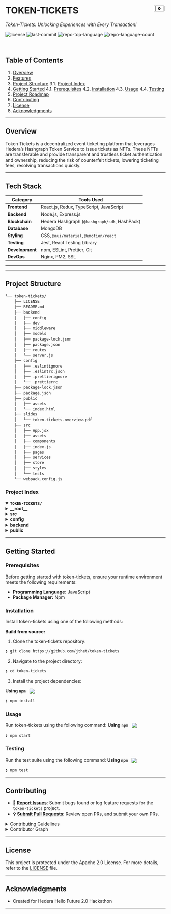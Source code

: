 <div align="left" style="position: relative;">
<img src="https://github.com/jthet/token-tickets/blob/main/public/assets/tokenTicketsLogo-inverted.png?raw=true" align="right" width="8%" style="margin: 20px 20ox 20px 20px;">
<h1>TOKEN-TICKETS</h1>
<p align="left">
	<em>Token-Tickets: Unlocking Experiences with Every Transaction!</em>
</p>
<p align="left">
	<img src="https://img.shields.io/github/license/jthet/token-tickets?style=default&logo=opensourceinitiative&logoColor=white&color=0080ff" alt="license">
	<img src="https://img.shields.io/github/last-commit/jthet/token-tickets?style=default&logo=git&logoColor=white&color=0080ff" alt="last-commit">
	<img src="https://img.shields.io/github/languages/top/jthet/token-tickets?style=default&color=0080ff" alt="repo-top-language">
	<img src="https://img.shields.io/github/languages/count/jthet/token-tickets?style=default&color=0080ff" alt="repo-language-count">
</p>
<p align="left"><!-- default option, no dependency badges. -->
</p>
<p align="left">
	<!-- default option, no dependency badges. -->
</p>
</div>
<br clear="right">

##  Table of Contents

1. [ Overview](#-overview)
2. [ Features](#-features)
3. [ Project Structure](#-project-structure)
  3.1. [ Project Index](#-project-index)
4. [ Getting Started](#-getting-started)
  4.1. [ Prerequisites](#-prerequisites)
  4.2. [ Installation](#-installation)
  4.3. [ Usage](#-usage)
  4.4. [ Testing](#-testing)
5. [ Project Roadmap](#-project-roadmap)
6. [ Contributing](#-contributing)
7. [ License](#-license)
8. [ Acknowledgments](#-acknowledgments)

---

##  Overview

Token Tickets is a decentralized event ticketing platform that leverages Hedera’s Hashgraph Token Service to issue tickets as NFTs. These NFTs are transferable and provide transparent and trustless ticket authentication and ownership, reducing the risk of counterfeit tickets, lowering ticketing fees, resolving transactions quickly.


---

## Tech Stack

| Category          | Tools Used                                   |
|-------------------|----------------------------------------------|
| **Frontend**      | React.js, Redux, TypeScript, JavaScript     |
| **Backend**       | Node.js, Express.js                         |
| **Blockchain**    | Hedera Hashgraph (`@hashgraph/sdk`, HashPack) |
| **Database**      | MongoDB                                     |
| **Styling**       | CSS, `@mui/material`, `@emotion/react`      |
| **Testing**       | Jest, React Testing Library                 |
| **Development**   | npm, ESLint, Prettier, Git                  |
| **DevOps**        | Nginx, PM2, SSL                             |

---


---

##  Project Structure

```sh
└── token-tickets/
    ├── LICENSE
    ├── README.md
    ├── backend
    │   ├── config
    │   ├── dev
    │   ├── middleware
    │   ├── models
    │   ├── package-lock.json
    │   ├── package.json
    │   ├── routes
    │   └── server.js
    ├── config
    │   ├── .eslintignore
    │   ├── .eslintrc.json
    │   ├── .prettierignore
    │   └── .prettierrc
    ├── package-lock.json
    ├── package.json
    ├── public
    │   ├── assets
    │   └── index.html
    ├── slides
    │   └── token-tickets-overview.pdf
    ├── src
    │   ├── App.jsx
    │   ├── assets
    │   ├── components
    │   ├── index.js
    │   ├── pages
    │   ├── services
    │   ├── store
    │   ├── styles
    │   └── tests
    └── webpack.config.js
```


###  Project Index
<details open>
	<summary><b><code>TOKEN-TICKETS/</code></b></summary>
	<details> <!-- __root__ Submodule -->
		<summary><b>__root__</b></summary>
		<blockquote>
			<table>
			<tr>
				<td><b><a href='https://github.com/jthet/token-tickets/blob/master/package-lock.json'>package-lock.json</a></b></td>
				<td>- The `package-lock.json` file within the "ticket-tokens" project serves a crucial role in managing and maintaining the project's dependencies<br>- This file ensures that the exact versions of the libraries and packages used during development are recorded and consistently used across all environments, from development to production<br>- This is essential for the project's stability and reliability, preventing discrepancies between environments that could lead to unexpected behaviors or bugs.

The dependencies listed, such as `@emotion/react`, `@emotion/styled`, `@hashgraph/sdk`, `@mui/material`, `@mui/system`, and `@reduxjs/toolkit`, indicate that the project is likely a web application utilizing a modern React framework with a focus on styled components and state management<br>- The inclusion of `@hashgraph/sdk` suggests that the application interacts with the Hedera Hashgraph network, which is a public ledger that might be used here for handling secure, high-performance transactions or data interactions.

Overall, the `package-lock.json` file is pivotal in ensuring that the project's dependency tree is accurately reproduced whenever the project is installed or deployed, thereby supporting the overall codebase architecture's integrity and functionality.</td>
			</tr>
			<tr>
				<td><b><a href='https://github.com/jthet/token-tickets/blob/master/package.json'>package.json</a></b></td>
				<td>- Defines the configuration and dependencies for the "ticket-tokens" project, setting up the environment for a React-based application integrated with blockchain technology via Hashgraph SDK<br>- It includes scripts for development tasks such as starting, building, testing, and linting the application, ensuring code quality and consistency.</td>
			</tr>
			<tr>
				<td><b><a href='https://github.com/jthet/token-tickets/blob/master/webpack.config.js'>webpack.config.js</a></b></td>
				<td>- Webpack.config.js configures the project's module bundler to preprocess JavaScript files using a source-map-loader<br>- It specifically targets JS files for pre-processing, excluding any from node_modules, enhancing debugging capabilities by ensuring source maps are correctly handled during the build process<br>- This setup optimizes development workflow and error tracking within the application's architecture.</td>
			</tr>
			</table>
		</blockquote>
	</details>
	<details> <!-- src Submodule -->
		<summary><b>src</b></summary>
		<blockquote>
			<table>
			<tr>
				<td><b><a href='https://github.com/jthet/token-tickets/blob/master/src/App.jsx'>App.jsx</a></b></td>
				<td>- App.jsx serves as the central routing component in the React application, orchestrating navigation between different pages such as Home, About, Get Started, Marketplace, Organizers, and Buy<br>- It integrates these components within a styled layout, facilitated by a navigation bar, ensuring a cohesive user interface across the web application.</td>
			</tr>
			<tr>
				<td><b><a href='https://github.com/jthet/token-tickets/blob/master/src/index.js'>index.js</a></b></td>
				<td>- Serves as the entry point for the web application, initializing the React application with global styles, Redux for state management, and React Router for navigation<br>- It integrates the HashConnectClient for wallet connectivity, setting up the application structure within a React.StrictMode context for highlighting potential problems in an application.</td>
			</tr>
			</table>
			<details>
				<summary><b>styles</b></summary>
				<blockquote>
					<table>
					<tr>
						<td><b><a href='https://github.com/jthet/token-tickets/blob/master/src/styles/AllEvents.css'>AllEvents.css</a></b></td>
						<td>- Provides styling for various event display components within the application, including a horizontally scrolling event card section, a static event grid, and modal overlays for detailed event information<br>- It enhances user interaction through animations, hover effects, and responsive design elements, ensuring a visually appealing and dynamic presentation of events.</td>
					</tr>
					<tr>
						<td><b><a href='https://github.com/jthet/token-tickets/blob/master/src/styles/About.css'>About.css</a></b></td>
						<td>- Provides a comprehensive CSS styling for the About page, enhancing visual elements such as background, text alignment, and color schemes across various sections including the hero, introduction, features, call-to-action, and GitHub integration<br>- It ensures a consistent and engaging user interface with attention to typography, spacing, and interactive elements.</td>
					</tr>
					<tr>
						<td><b><a href='https://github.com/jthet/token-tickets/blob/master/src/styles/MintTokenCard.css'>MintTokenCard.css</a></b></td>
						<td>- Provides comprehensive CSS styling for a user interface component, specifically a card overlay used for minting tokens<br>- It includes styles for positioning, background, text, input fields, buttons, and interactive elements like hover effects<br>- The design ensures a visually appealing and functional user experience, facilitating user interactions for token minting processes within the application.</td>
					</tr>
					<tr>
						<td><b><a href='https://github.com/jthet/token-tickets/blob/master/src/styles/Marketplace.css'>Marketplace.css</a></b></td>
						<td>- Defines the visual style and layout for the Marketplace section of the application, focusing on aesthetics such as background colors, text styles, and tab functionality<br>- It enhances user interface elements like containers, titles, subtitles, and content blocks, ensuring a cohesive and visually appealing user experience across the marketplace interface.</td>
					</tr>
					<tr>
						<td><b><a href='https://github.com/jthet/token-tickets/blob/master/src/styles/Buy.css'>Buy.css</a></b></td>
						<td>- Defines the visual styling for the "Buy" page within the application, setting up a dark-themed user interface with specific styles for headers, cards, and ticket listings<br>- It enhances user interaction by styling hover effects on clickable elements like tickets and buttons, ensuring a visually appealing and functional purchase experience.</td>
					</tr>
					<tr>
						<td><b><a href='https://github.com/jthet/token-tickets/blob/master/src/styles/Organizers.css'>Organizers.css</a></b></td>
						<td>- Defines the visual styling for a marketplace interface within the application, focusing on elements like containers, hero sections, options, and placeholder cards<br>- It establishes a cohesive theme with dark backgrounds, light text, and purple accents, enhancing user interaction through visual feedback on hover states and maintaining a modern, clean aesthetic throughout the user interface.</td>
					</tr>
					<tr>
						<td><b><a href='https://github.com/jthet/token-tickets/blob/master/src/styles/App.css'>App.css</a></b></td>
						<td>- Defines the visual styling for key UI components within the application, focusing on the top navigation bar and link elements<br>- It enhances user interaction by providing visual feedback through color changes and underlining on hover, ensuring a clear and aesthetically pleasing interface<br>- The styles contribute to the overall user experience by maintaining a consistent and engaging design theme across the application.</td>
					</tr>
					<tr>
						<td><b><a href='https://github.com/jthet/token-tickets/blob/master/src/styles/CreateTokenFormCard.css'>CreateTokenFormCard.css</a></b></td>
						<td>- Provides styling for a user interface component, specifically a modal overlay and card, used for creating tokens within the application<br>- It ensures the modal is visually centered and accessible, with clear, thematic input fields and action buttons that enhance user interaction and visual appeal during the token creation process.</td>
					</tr>
					<tr>
						<td><b><a href='https://github.com/jthet/token-tickets/blob/master/src/styles/ViewEventsCard.css'>ViewEventsCard.css</a></b></td>
						<td>- Defines the visual styling and interactive behaviors for the View Events Card component within the application<br>- It includes styles for the container, headers, event items, and details, ensuring a consistent and engaging user interface<br>- The CSS rules enhance readability and interactivity, featuring hover effects and animations for a dynamic user experience.</td>
					</tr>
					<tr>
						<td><b><a href='https://github.com/jthet/token-tickets/blob/master/src/styles/misc.css'>misc.css</a></b></td>
						<td>- Defines the visual styling for key UI components within the application, specifically focusing on the features and testimonials sections<br>- It enhances user interaction by applying dynamic effects such as transformations and shadows on hover, and establishes a consistent color scheme and typography for text elements, contributing to the overall aesthetic and user experience of the platform.</td>
					</tr>
					<tr>
						<td><b><a href='https://github.com/jthet/token-tickets/blob/master/src/styles/TransactionModal.css'>TransactionModal.css</a></b></td>
						<td>- Defines the styling for a transaction modal within the application, including a full-screen dark overlay and a centered content box with animations for appearance<br>- It styles headers, paragraphs, and action buttons, ensuring visual coherence and interactive feedback through color changes on hover for buttons.</td>
					</tr>
					<tr>
						<td><b><a href='https://github.com/jthet/token-tickets/blob/master/src/styles/Home.css'>Home.css</a></b></td>
						<td>- Provides styling for the home page within the application, focusing on spatial layout and background aesthetics<br>- It sets specific padding and background color parameters to ensure visual consistency and user comfort<br>- This CSS file is essential for maintaining the overall look and feel of the home page interface.</td>
					</tr>
					<tr>
						<td><b><a href='https://github.com/jthet/token-tickets/blob/master/src/styles/HeroSection.css'>HeroSection.css</a></b></td>
						<td>- Defines styling for a Hero Section featuring a combination of static and rotating text elements<br>- Utilizes flexbox to align and center text effectively, ensuring a seamless visual transition between elements<br>- The CSS rules manage animations for rotating words, maintaining consistent design aesthetics and preventing layout shifts during animations, enhancing the user interface of the web application.</td>
					</tr>
					<tr>
						<td><b><a href='https://github.com/jthet/token-tickets/blob/master/src/styles/InfoSection.css'>InfoSection.css</a></b></td>
						<td>- Defines the visual styling for the Info Section within the application, setting up a dark theme with contrasting light gray text and purple accents<br>- It includes styles for a responsive layout with centered content, interactive circular icons with hover effects, and image enhancements<br>- The CSS rules ensure readability and visual appeal of titles, text, and images in the information display area.</td>
					</tr>
					<tr>
						<td><b><a href='https://github.com/jthet/token-tickets/blob/master/src/styles/GetStarted.css'>GetStarted.css</a></b></td>
						<td>- Provides styling for the Get Started page, focusing on aesthetic elements such as background colors, text colors, and font settings to enhance user engagement<br>- It defines the visual layout for containers, hero sections, titles, subtitles, and content blocks, ensuring a cohesive and visually appealing introduction to the platform.</td>
					</tr>
					<tr>
						<td><b><a href='https://github.com/jthet/token-tickets/blob/master/src/styles/FeaturesSection.css'>FeaturesSection.css</a></b></td>
						<td>- Defines the styling for the Features Section within the application, setting visual parameters for background colors, margins, and flexbox properties for layout consistency<br>- It ensures the feature cards are attractively displayed with dynamic hover effects, enhancing user interaction by visually distinguishing each card when focused.</td>
					</tr>
					<tr>
						<td><b><a href='https://github.com/jthet/token-tickets/blob/master/src/styles/FeatureCard.css'>FeatureCard.css</a></b></td>
						<td>- Defines the styling for FeatureCard components within the application, setting visual properties such as background color, border, dimensions, and text alignment<br>- It enhances user interaction by applying dynamic effects on hover, like movement and shadow enhancements, contributing to a more engaging and responsive user interface.</td>
					</tr>
					<tr>
						<td><b><a href='https://github.com/jthet/token-tickets/blob/master/src/styles/global.css'>global.css</a></b></td>
						<td>- Global.css establishes foundational styling rules across the entire application, setting a uniform look and feel by removing default margins and paddings, ensuring full viewport height coverage, and preventing horizontal overflow<br>- It also standardizes link appearances and box-sizing properties to maintain consistency in design and layout throughout the project.</td>
					</tr>
					<tr>
						<td><b><a href='https://github.com/jthet/token-tickets/blob/master/src/styles/Navbar.css'>Navbar.css</a></b></td>
						<td>- Defines the visual and interactive elements of the navigation bar for a web application, ensuring it remains fixed at the top with a responsive design<br>- It styles components like the logo, navigation links, and connect button, enhancing user interface consistency and accessibility across various devices and screen sizes.</td>
					</tr>
					<tr>
						<td><b><a href='https://github.com/jthet/token-tickets/blob/master/src/styles/Button.css'>Button.css</a></b></td>
						<td>- Defines CSS styles for button components within the application, specifically focusing on aesthetic properties such as background color, text color, and border styles<br>- It includes styles for both standard and hover states of 'btn-purple' and 'btn-outline-light' classes, enhancing user interface consistency and visual appeal across the platform.</td>
					</tr>
					</table>
				</blockquote>
			</details>
			<details>
				<summary><b>components</b></summary>
				<blockquote>
					<table>
					<tr>
						<td><b><a href='https://github.com/jthet/token-tickets/blob/master/src/components/UserTickets.tsx'>UserTickets.tsx</a></b></td>
						<td>- UserTickets serves as a React functional component within the application, primarily responsible for displaying user-specific ticket information in a designated UI section<br>- It enhances user interaction by presenting a straightforward, readable format of ticket data, contributing to the overall user experience in managing their tickets effectively.</td>
					</tr>
					<tr>
						<td><b><a href='https://github.com/jthet/token-tickets/blob/master/src/components/MintTokenCard.tsx'>MintTokenCard.tsx</a></b></td>
						<td>- MintTokenCard facilitates the creation of NFTs by allowing users to mint tokens associated with event tickets<br>- It integrates with a blockchain via the Hashgraph SDK, managing token metadata and transaction processes<br>- Users can specify metadata URLs, set prices in HBAR, and handle transaction fees, all within a user-friendly interface that interacts with external APIs for data retrieval and transaction execution.</td>
					</tr>
					<tr>
						<td><b><a href='https://github.com/jthet/token-tickets/blob/master/src/components/HeroSection.jsx'>HeroSection.jsx</a></b></td>
						<td>- HeroSection serves as the primary visual component for user engagement on the homepage, featuring a dynamic display of various event types and navigation buttons to guide users to further information or the marketplace<br>- It enhances user interaction by periodically updating displayed words and provides direct access to additional site resources.</td>
					</tr>
					<tr>
						<td><b><a href='https://github.com/jthet/token-tickets/blob/master/src/components/CreateTokenFormCard.tsx'>CreateTokenFormCard.tsx</a></b></td>
						<td>- CreateTokenFormCard serves as a user interface component within a larger blockchain application, enabling users to create digital tokens<br>- It facilitates the collection of token attributes through form inputs, executes the creation transaction via blockchain, and logs the transaction details to a backend system, enhancing traceability and management of token events.</td>
					</tr>
					<tr>
						<td><b><a href='https://github.com/jthet/token-tickets/blob/master/src/components/Button.jsx'>Button.jsx</a></b></td>
						<td>- Button.jsx defines a reusable Button component within the React framework, utilizing PropTypes for prop validation<br>- It supports customization through 'variant' and 'label' props, and an optional 'onClick' handler<br>- The component adapts its styling based on the 'variant' prop, enhancing the UI consistency across the application.</td>
					</tr>
					<tr>
						<td><b><a href='https://github.com/jthet/token-tickets/blob/master/src/components/ViewOrganizerEventsCard.tsx'>ViewOrganizerEventsCard.tsx</a></b></td>
						<td>- ViewOrganizerEventsCard.tsx is a React component that displays a list of events organized by a connected user<br>- It fetches event data from a backend service using the organizer's account ID, allows users to toggle details of each event, and provides links to view event details on an external site.</td>
					</tr>
					<tr>
						<td><b><a href='https://github.com/jthet/token-tickets/blob/master/src/components/TransactionModal.tsx'>TransactionModal.tsx</a></b></td>
						<td>- TransactionModal serves as a user interface component within the application, providing a modal overlay that displays detailed information about specific events<br>- It enables users to either close the modal or navigate to a purchasing page for event tickets, leveraging navigation with event data for transaction processes.</td>
					</tr>
					<tr>
						<td><b><a href='https://github.com/jthet/token-tickets/blob/master/src/components/AllEvents.tsx'>AllEvents.tsx</a></b></td>
						<td>- AllEvents serves as a dynamic component within the application, managing the display and interaction with a list of event data<br>- It handles user interactions such as selecting events to view more details in a modal and expanding the number of events displayed<br>- It also provides feedback during data loading and error states, enhancing user experience.</td>
					</tr>
					<tr>
						<td><b><a href='https://github.com/jthet/token-tickets/blob/master/src/components/FeatureCard.jsx'>FeatureCard.jsx</a></b></td>
						<td>- FeatureCard serves as a reusable visual component within the application, designed to display distinct features using icons, titles, and descriptions<br>- It enhances user interface consistency and modularity by encapsulating the presentation logic for feature representation, adhering to specified prop types to ensure data integrity across the platform.</td>
					</tr>
					<tr>
						<td><b><a href='https://github.com/jthet/token-tickets/blob/master/src/components/Navbar.tsx'>Navbar.tsx</a></b></td>
						<td>- Navbar.tsx serves as the interactive header component across the application, facilitating user navigation through links and managing wallet connections<br>- It integrates with Redux for state management and HashConnect for wallet operations, enhancing user interaction by displaying connection status and providing direct access to account details or wallet connectivity.</td>
					</tr>
					<tr>
						<td><b><a href='https://github.com/jthet/token-tickets/blob/master/src/components/InfoSection.jsx'>InfoSection.jsx</a></b></td>
						<td>- InfoSection.jsx defines a visual component within the application that presents key information about Token Tickets, a secure NFT-based event ticketing platform<br>- It features a section with promotional text and graphics, emphasizing the platform's use of Hedera's consensus network for enhanced security in the Web3 era.</td>
					</tr>
					<tr>
						<td><b><a href='https://github.com/jthet/token-tickets/blob/master/src/components/FeaturesSection.jsx'>FeaturesSection.jsx</a></b></td>
						<td>- FeaturesSection serves as a pivotal component within the application, showcasing the core advantages of using Token Tickets through a visually engaging interface<br>- It organizes and displays feature cards that highlight aspects like global access, security, speed, transparency, fraud prevention, and seamless ticket transfers, enhancing user understanding and engagement with the service.</td>
					</tr>
					</table>
				</blockquote>
			</details>
			<details>
				<summary><b>pages</b></summary>
				<blockquote>
					<table>
					<tr>
						<td><b><a href='https://github.com/jthet/token-tickets/blob/master/src/pages/Organizers.tsx'>Organizers.tsx</a></b></td>
						<td>- Organizers.tsx serves as a dynamic interface for event organizers to manage event tokens within a marketplace environment<br>- It allows users to create, mint, and view NFT tickets for events, featuring interactive options that trigger different functionalities based on user interaction, enhancing the overall user experience in managing event-specific tokens.</td>
					</tr>
					<tr>
						<td><b><a href='https://github.com/jthet/token-tickets/blob/master/src/pages/GetStarted.jsx'>GetStarted.jsx</a></b></td>
						<td>- GetStarted.jsx serves as the introductory interface for users in the Token Tickets application, providing a welcoming page that outlines the initial steps and general information needed to begin using the service<br>- It features a structured layout with a hero section and additional content areas for future detailed guidance.</td>
					</tr>
					<tr>
						<td><b><a href='https://github.com/jthet/token-tickets/blob/master/src/pages/Marketplace.tsx'>Marketplace.tsx</a></b></td>
						<td>- Marketplace.tsx serves as a dynamic interface within the application, allowing users to browse and manage event tickets<br>- It integrates components for displaying all events and user-specific tickets, handling state changes, and navigating to different parts of the application<br>- The page also includes error handling and loading states to enhance user interaction.</td>
					</tr>
					<tr>
						<td><b><a href='https://github.com/jthet/token-tickets/blob/master/src/pages/About.jsx'>About.jsx</a></b></td>
						<td>- About.jsx serves as the informational hub for the Token Tickets platform, detailing its mission, unique features, and the benefits of using blockchain for ticketing<br>- It provides an overview of the service, encourages user engagement through a call-to-action button, and links to external resources like GitHub and Hedera for further exploration.</td>
					</tr>
					<tr>
						<td><b><a href='https://github.com/jthet/token-tickets/blob/master/src/pages/Buy.tsx'>Buy.tsx</a></b></td>
						<td>- Buy.tsx serves as the interface for purchasing tickets within the application<br>- It fetches event details and available tickets from the backend, displays them, and handles the ticket purchasing process<br>- Users can view event information, select tickets, and complete transactions securely, leveraging connected account credentials and transaction management functions.</td>
					</tr>
					<tr>
						<td><b><a href='https://github.com/jthet/token-tickets/blob/master/src/pages/Home.jsx'>Home.jsx</a></b></td>
						<td>- Home.jsx serves as the main landing page within the application's architecture, orchestrating the user interface by integrating the HeroSection, InfoSection, and FeaturesSection components<br>- It structures the presentation of introductory, informational, and feature-related content, enhancing user engagement and providing a cohesive overview of the application's capabilities.</td>
					</tr>
					</table>
				</blockquote>
			</details>
			<details>
				<summary><b>store</b></summary>
				<blockquote>
					<table>
					<tr>
						<td><b><a href='https://github.com/jthet/token-tickets/blob/master/src/store/index.ts'>index.ts</a></b></td>
						<td>- Establishes a Redux store for managing application state related to HashConnect integration, including connection status, account IDs, and pairing strings<br>- It utilizes Redux Toolkit to create a slice with actions for updating these states, ensuring efficient state management and reactivity across the application.</td>
					</tr>
					</table>
				</blockquote>
			</details>
			<details>
				<summary><b>services</b></summary>
				<blockquote>
					<details>
						<summary><b>wallet</b></summary>
						<blockquote>
							<details>
								<summary><b>wallet</b></summary>
								<blockquote>
									<table>
									<tr>
										<td><b><a href='https://github.com/jthet/token-tickets/blob/master/src/services/wallet/wallet/hashconnect-client.tsx'>hashconnect-client.tsx</a></b></td>
										<td>- HashConnectClient in the wallet service module manages the synchronization of connected account IDs with the application state using Redux<br>- It handles updates on account connections, disconnections, and status changes by dispatching relevant actions to store the current state of account connectivity and pairing information within the broader application architecture.</td>
									</tr>
									<tr>
										<td><b><a href='https://github.com/jthet/token-tickets/blob/master/src/services/wallet/wallet/hashconnect.ts'>hashconnect.ts</a></b></td>
										<td>- Establishes connectivity and interaction capabilities with blockchain networks via the HashConnect library, specifically for the "Token Tickets" decentralized application<br>- It handles initialization, account connection verification, and facilitates signing and executing transactions, as well as signing messages, ensuring secure and verified operations within the testnet environment.</td>
									</tr>
									</table>
								</blockquote>
							</details>
							<details>
								<summary><b>tokens</b></summary>
								<blockquote>
									<table>
									<tr>
										<td><b><a href='https://github.com/jthet/token-tickets/blob/master/src/services/wallet/tokens/buyToken.ts'>buyToken.ts</a></b></td>
										<td>- Handles the process of purchasing NFT-based tickets by associating a buyer's account with the token and executing a secure transfer<br>- It manages the transaction details, including token and account validations, and facilitates the financial exchange between the buyer and seller, ensuring the correct transfer of ownership and funds.</td>
									</tr>
									<tr>
										<td><b><a href='https://github.com/jthet/token-tickets/blob/master/src/services/wallet/tokens/createToken.ts'>createToken.ts</a></b></td>
										<td>- Handles the creation of new tokens on the Hedera network by facilitating transactions from a specified account<br>- It sets up token characteristics such as name, symbol, and memo, and configures the token type, supply details, and treasury information<br>- Errors are managed and transaction results are logged for further processing.</td>
									</tr>
									<tr>
										<td><b><a href='https://github.com/jthet/token-tickets/blob/master/src/services/wallet/tokens/nftAllowance.ts'>nftAllowance.ts</a></b></td>
										<td>- NFT allowance management within the wallet services is streamlined through `nftAllowanceFcn`, which facilitates the approval process for all serials of a specific NFT collection<br>- It handles the transaction from approval to execution, ensuring secure interactions between the owner, spender, and the blockchain network, leveraging environmental configurations for account management.</td>
									</tr>
									</table>
								</blockquote>
							</details>
						</blockquote>
					</details>
					<details>
						<summary><b>local</b></summary>
						<blockquote>
							<details>
								<summary><b>config</b></summary>
								<blockquote>
									<table>
									<tr>
										<td><b><a href='https://github.com/jthet/token-tickets/blob/master/src/services/local/config/dotenv.js'>dotenv.js</a></b></td>
										<td>- Loads environment variables and configures default settings for account identification and authentication within the application<br>- Specifically, it initializes environment handling with dotenv, and sets up default account ID and private key from environment variables, facilitating secure and configurable integration across the service's operational environment.</td>
									</tr>
									</table>
								</blockquote>
							</details>
							<details>
								<summary><b>account</b></summary>
								<blockquote>
									<table>
									<tr>
										<td><b><a href='https://github.com/jthet/token-tickets/blob/master/src/services/local/account/verifyAccount.js'>verifyAccount.js</a></b></td>
										<td>- VerifyAccount.js serves as a security module within the codebase, ensuring the integrity of user credentials by validating that a provided private key corresponds to a specified account ID using Hedera Hashgraph's SDK<br>- It performs checks to confirm the match, throwing an error if validation fails, thereby enhancing the application's security measures against unauthorized access.</td>
									</tr>
									<tr>
										<td><b><a href='https://github.com/jthet/token-tickets/blob/master/src/services/local/account/getBalance.js'>getBalance.js</a></b></td>
										<td>- `getBalance.js` within the `src/services/local/account` directory facilitates the retrieval of account balances from a blockchain network using the Hashgraph SDK<br>- It supports fetching both the standard currency and NFT balances by interacting with the network client, ensuring required parameters are present before proceeding with queries and handling the closure of client connections post-query.</td>
									</tr>
									<tr>
										<td><b><a href='https://github.com/jthet/token-tickets/blob/master/src/services/local/account/createAccount.js'>createAccount.js</a></b></td>
										<td>- CreateAccount.js is a module within the account management service responsible for generating new blockchain accounts<br>- It automates the creation of a unique account with a private-public key pair and initializes it with a balance<br>- This functionality is crucial for onboarding new users into the system, enabling secure transactions and interactions within the blockchain network.</td>
									</tr>
									<tr>
										<td><b><a href='https://github.com/jthet/token-tickets/blob/master/src/services/local/account/getClient.js'>getClient.js</a></b></td>
										<td>- getClient.js establishes a connection to the Hedera Hashgraph network by configuring a client with user-specific or default credentials<br>- It supports both mainnet and testnet environments and ensures the operator's credentials are valid before setting them<br>- This module is crucial for interacting with the blockchain, performing transactions, and querying the network securely.</td>
									</tr>
									</table>
								</blockquote>
							</details>
							<details>
								<summary><b>utils</b></summary>
								<blockquote>
									<details>
										<summary><b>transactions</b></summary>
										<blockquote>
											<table>
											<tr>
												<td><b><a href='https://github.com/jthet/token-tickets/blob/master/src/services/local/utils/transactions/logger.js'>logger.js</a></b></td>
												<td>- Logger.js in the src/services/local/utils/transactions directory configures a logging system using the Winston library to record transaction details at various verbosity levels<br>- It supports console and file outputs, enabling detailed tracking and analysis of transaction activities, statuses, and associated metrics within the application's architecture.</td>
											</tr>
											</table>
										</blockquote>
									</details>
								</blockquote>
							</details>
							<details>
								<summary><b>tokens</b></summary>
								<blockquote>
									<table>
									<tr>
										<td><b><a href='https://github.com/jthet/token-tickets/blob/master/src/services/local/tokens/createNFT.js'>createNFT.js</a></b></td>
										<td>- CreateNFT.js facilitates the creation of non-fungible tokens (NFTs) on the Hedera Hashgraph network<br>- It ensures necessary parameters like token name and symbol are provided, verifies the treasury account, and configures the NFT with attributes such as supply type and maximum supply<br>- Successful execution returns the new token's ID and supply key.</td>
									</tr>
									<tr>
										<td><b><a href='https://github.com/jthet/token-tickets/blob/master/src/services/local/tokens/transferNFT.js'>transferNFT.js</a></b></td>
										<td>- AssociateToken, located within the local tokens service of the codebase, facilitates the association of non-fungible tokens (NFTs) with user accounts<br>- It handles the transaction process, ensuring the NFT is linked to the specified account by executing and obtaining transaction receipts through the Hashgraph SDK<br>- This function is crucial for managing NFT ownership within the application.</td>
									</tr>
									<tr>
										<td><b><a href='https://github.com/jthet/token-tickets/blob/master/src/services/local/tokens/associateToken.js'>associateToken.js</a></b></td>
										<td>- AssociateToken.js enables the association of non-fungible tokens (NFTs) with user accounts within the project's blockchain framework<br>- It handles the transaction process, including setting account and token identifiers, executing the transaction, and confirming its success, thereby linking specific NFTs to designated accounts securely and efficiently.</td>
									</tr>
									<tr>
										<td><b><a href='https://github.com/jthet/token-tickets/blob/master/src/services/local/tokens/mintNFT.js'>mintNFT.js</a></b></td>
										<td>- MintNFT.js facilitates the creation of new non-fungible tokens (NFTs) on the Hedera blockchain by batching up to 10 NFTs per transaction<br>- It ensures the integrity of content identifiers from IPFS, handles transaction signing with a supply key, and manages the submission and receipt of the transaction to confirm minting success.</td>
									</tr>
									</table>
								</blockquote>
							</details>
							<details>
								<summary><b>transactions</b></summary>
								<blockquote>
									<table>
									<tr>
										<td><b><a href='https://github.com/jthet/token-tickets/blob/master/src/services/local/transactions/getTransactionStream.js'>getTransactionStream.js</a></b></td>
										<td>- Manages the continuous polling of transaction data at specified intervals from a local service, focusing on successful crypto transfers<br>- The module updates tracking timestamps with each poll to ensure the latest transaction data is retrieved and processed, optimizing for efficiency and relevance in data handling within the system's architecture.</td>
									</tr>
									<tr>
										<td><b><a href='https://github.com/jthet/token-tickets/blob/master/src/services/local/transactions/getTransactions.js'>getTransactions.js</a></b></td>
										<td>- GetTransactions.js facilitates the retrieval of transaction data from Hedera mirror nodes, supporting both test and main networks<br>- It dynamically constructs queries based on parameters like transaction type and timestamp, handling up to 100 transactions per request<br>- The function also logs each transaction, enhancing traceability and debugging.</td>
									</tr>
									</table>
								</blockquote>
							</details>
						</blockquote>
					</details>
					<details>
						<summary><b>api</b></summary>
						<blockquote>
							<table>
							<tr>
								<td><b><a href='https://github.com/jthet/token-tickets/blob/master/src/services/api/eventsService.ts'>eventsService.ts</a></b></td>
								<td>- Manages interactions with the backend API to retrieve event-related data within the application<br>- It defines an EventData interface and provides functions to fetch unique events and specific events by tokenId, utilizing environmental configurations for API endpoints and security<br>- These functions facilitate data retrieval for event management features.</td>
							</tr>
							</table>
						</blockquote>
					</details>
				</blockquote>
			</details>
		</blockquote>
	</details>
	<details> <!-- config Submodule -->
		<summary><b>config</b></summary>
		<blockquote>
			<table>
			<tr>
				<td><b><a href='https://github.com/jthet/token-tickets/blob/master/config/.eslintrc.json'>.eslintrc.json</a></b></td>
				<td>- Establishes coding standards and rules for JavaScript and React development within the project, ensuring code consistency and quality across the team<br>- It configures ESLint to enforce style and syntax guidelines, integrates Prettier for code formatting, and sets up environment specifics for browser, Node.js, and Jest testing framework compatibility.</td>
			</tr>
			<tr>
				<td><b><a href='https://github.com/jthet/token-tickets/blob/master/config/.prettierignore'>.prettierignore</a></b></td>
				<td>- Specifies directories and files that the Prettier code formatting tool should ignore, specifically the `node_modules` and `build` directories<br>- By excluding these, the tool focuses on formatting the actual source files, enhancing readability and maintaining consistency across the codebase without altering automatically generated or dependency-related files.</td>
			</tr>
			<tr>
				<td><b><a href='https://github.com/jthet/token-tickets/blob/master/config/.eslintignore'>.eslintignore</a></b></td>
				<td>- Specifies directories and files that the ESLint tool should ignore during its linting process, particularly the `node_modules` and `build` directories<br>- By excluding these areas, the project ensures that linting remains efficient and focused only on the actively developed source code, enhancing code quality and maintainability.</td>
			</tr>
			</table>
		</blockquote>
	</details>
	<details> <!-- backend Submodule -->
		<summary><b>backend</b></summary>
		<blockquote>
			<table>
			<tr>
				<td><b><a href='https://github.com/jthet/token-tickets/blob/master/backend/package-lock.json'>package-lock.json</a></b></td>
				<td>- The `package-lock.json` file located in the `backend` directory plays a critical role in managing the dependencies of the backend component of the project<br>- This file ensures that the exact versions of the backend dependencies are recorded and maintained consistently across all installations, providing a stable and predictable environment for the application's operation.

The main purpose of this file is to lock the versions of the dependencies such as `cors`, `dotenv`, `express`, and `mongoose` among others, which are essential for the backend's functionality<br>- These dependencies enable the backend to handle cross-origin requests, manage environment variables, serve web content, and interact with MongoDB databases, respectively.

In the context of the entire codebase architecture, this file supports the backend's reliability and compatibility with other components of the project by preventing discrepancies in dependency versions that could potentially lead to conflicts or unexpected behavior during runtime<br>- This is particularly crucial in a multi-developer environment and aids in the smooth operation and maintenance of the backend services.</td>
			</tr>
			<tr>
				<td><b><a href='https://github.com/jthet/token-tickets/blob/master/backend/package.json'>package.json</a></b></td>
				<td>- Serves as the configuration backbone for the backend module, defining its metadata, dependencies, and primary executable script<br>- It specifies essential libraries like Express for server operations and Mongoose for database interaction, ensuring the backend's capability to handle web server tasks and database management efficiently<br>- Essential for initializing and managing the backend's package ecosystem.</td>
			</tr>
			<tr>
				<td><b><a href='https://github.com/jthet/token-tickets/blob/master/backend/server.js'>server.js</a></b></td>
				<td>- Backend/server.js establishes the server infrastructure for the TokenTickets platform, configuring middleware, API routes, and database connections<br>- It handles CORS settings, API key validation, and route definitions for events and tickets, ensuring secure and efficient data handling<br>- Additionally, it sets up HTTPS for production with SSL certificates and provides error management across the application.</td>
			</tr>
			</table>
			<details>
				<summary><b>config</b></summary>
				<blockquote>
					<table>
					<tr>
						<td><b><a href='https://github.com/jthet/token-tickets/blob/master/backend/config/db.js'>db.js</a></b></td>
						<td>- ConnectDB establishes a connection to MongoDB using the Mongoose library, handling both successful connections and errors<br>- It is crucial for the backend's ability to interact with the database, ensuring data storage and retrieval operations across the application<br>- This module is essential for the overall functionality and stability of the backend services.</td>
					</tr>
					</table>
				</blockquote>
			</details>
			<details>
				<summary><b>dev</b></summary>
				<blockquote>
					<table>
					<tr>
						<td><b><a href='https://github.com/jthet/token-tickets/blob/master/backend/dev/routes-testing.js'>routes-testing.js</a></b></td>
						<td>- Tests the functionality of event and ticket management routes within the backend service by simulating API requests for creating, retrieving, updating, and deleting events and tickets<br>- It uses environment-specific variables for authentication and connectivity, ensuring the API behaves as expected under various scenarios.</td>
					</tr>
					<tr>
						<td><b><a href='https://github.com/jthet/token-tickets/blob/master/backend/dev/injecting.js'>injecting.js</a></b></td>
						<td>- Establishes a connection to a MongoDB database and utilizes the Hashgraph SDK to create and manage non-fungible tokens (NFTs) for event ticketing<br>- It handles account creation, token minting, and transaction approvals, while storing event and ticket details in the database, facilitating the integration of blockchain technology with event management systems.</td>
					</tr>
					</table>
				</blockquote>
			</details>
			<details>
				<summary><b>models</b></summary>
				<blockquote>
					<table>
					<tr>
						<td><b><a href='https://github.com/jthet/token-tickets/blob/master/backend/models/Event.js'>Event.js</a></b></td>
						<td>- Event.js defines a MongoDB model for event management within the backend of the application, using Mongoose<br>- It structures data related to events, including unique identifiers, token details, supply metrics, transaction statuses, and organizer information<br>- This model is crucial for handling the creation, storage, and retrieval of event-related data, ensuring robust data integrity and accessibility throughout the application.</td>
					</tr>
					<tr>
						<td><b><a href='https://github.com/jthet/token-tickets/blob/master/backend/models/Ticket.js'>Ticket.js</a></b></td>
						<td>- Defines the data structure for tickets in the system using a MongoDB schema, specifying fields such as token ID, name, symbol, serial number, price, and owner account<br>- It also enforces uniqueness of serial numbers within each token ID to prevent duplicates, ensuring data integrity and facilitating efficient ticket management in the database.</td>
					</tr>
					</table>
				</blockquote>
			</details>
			<details>
				<summary><b>routes</b></summary>
				<blockquote>
					<table>
					<tr>
						<td><b><a href='https://github.com/jthet/token-tickets/blob/master/backend/routes/event.js'>event.js</a></b></td>
						<td>- Manages event-related data interactions within a backend system, facilitating operations such as saving new event transactions, retrieving events by various criteria (e.g., token ID, organizer account), updating serial numbers for specific tokens, and aggregating unique event details<br>- This component enhances data management efficiency and user-specific query capabilities.</td>
					</tr>
					<tr>
						<td><b><a href='https://github.com/jthet/token-tickets/blob/master/backend/routes/ticket.js'>ticket.js</a></b></td>
						<td>- Manages ticket lifecycle in a backend system, facilitating the creation, retrieval, updating, and deletion of ticket records<br>- It supports operations such as creating new tickets, fetching tickets by ID or owner, updating ticket ownership, and removing tickets, ensuring robust management and accessibility of ticket data.</td>
					</tr>
					</table>
				</blockquote>
			</details>
			<details>
				<summary><b>middleware</b></summary>
				<blockquote>
					<table>
					<tr>
						<td><b><a href='https://github.com/jthet/token-tickets/blob/master/backend/middleware/apiKeyMiddleware.js'>apiKeyMiddleware.js</a></b></td>
						<td>- ValidateApiKey serves as a middleware component within the backend architecture, ensuring that each API request includes a valid API key<br>- It checks the provided key against an expected value stored in the environment settings, denying access and returning an error if the keys do not match, thereby enhancing the security of the application.</td>
					</tr>
					</table>
				</blockquote>
			</details>
		</blockquote>
	</details>
	<details> <!-- public Submodule -->
		<summary><b>public</b></summary>
		<blockquote>
			<table>
			<tr>
				<td><b><a href='https://github.com/jthet/token-tickets/blob/master/public/index.html'>index.html</a></b></td>
				<td>- Serves as the entry point for the Token Tickets web application, setting up the basic HTML structure and viewport settings<br>- It includes a reference to a favicon for branding and designates a root div where the application's React components will be rendered dynamically.</td>
			</tr>
			</table>
		</blockquote>
	</details>
</details>

---
##  Getting Started

###  Prerequisites

Before getting started with token-tickets, ensure your runtime environment meets the following requirements:

- **Programming Language:** JavaScript
- **Package Manager:** Npm


###  Installation

Install token-tickets using one of the following methods:

**Build from source:**

1. Clone the token-tickets repository:
```sh
❯ git clone https://github.com/jthet/token-tickets
```

2. Navigate to the project directory:
```sh
❯ cd token-tickets
```

3. Install the project dependencies:


**Using `npm`** &nbsp; [<img align="center" src="https://img.shields.io/badge/npm-CB3837.svg?style={badge_style}&logo=npm&logoColor=white" />](https://www.npmjs.com/)

```sh
❯ npm install
```




###  Usage
Run token-tickets using the following command:
**Using `npm`** &nbsp; [<img align="center" src="https://img.shields.io/badge/npm-CB3837.svg?style={badge_style}&logo=npm&logoColor=white" />](https://www.npmjs.com/)

```sh
❯ npm start
```


###  Testing
Run the test suite using the following command:
**Using `npm`** &nbsp; [<img align="center" src="https://img.shields.io/badge/npm-CB3837.svg?style={badge_style}&logo=npm&logoColor=white" />](https://www.npmjs.com/)

```sh
❯ npm test
```
---

##  Contributing

- **🐛 [Report Issues](https://github.com/jthet/token-tickets/issues)**: Submit bugs found or log feature requests for the `token-tickets` project.
- **💡 [Submit Pull Requests](https://github.com/jthet/token-tickets/blob/main/CONTRIBUTING.md)**: Review open PRs, and submit your own PRs.

<details closed>
<summary>Contributing Guidelines</summary>

1. **Fork the Repository**: Start by forking the project repository to your github account.
2. **Clone Locally**: Clone the forked repository to your local machine using a git client.
   ```sh
   git clone https://github.com/jthet/token-tickets
   ```
3. **Create a New Branch**: Always work on a new branch, giving it a descriptive name.
   ```sh
   git checkout -b new-feature-x
   ```
4. **Make Your Changes**: Develop and test your changes locally.
5. **Commit Your Changes**: Commit with a clear message describing your updates.
   ```sh
   git commit -m 'Implemented new feature x.'
   ```
6. **Push to github**: Push the changes to your forked repository.
   ```sh
   git push origin new-feature-x
   ```
7. **Submit a Pull Request**: Create a PR against the original project repository. Clearly describe the changes and their motivations.
8. **Review**: Once your PR is reviewed and approved, it will be merged into the main branch. Congratulations on your contribution!
</details>

<details closed>
<summary>Contributor Graph</summary>
<br>
<p align="left">
   <a href="https://github.com{/jthet/token-tickets/}graphs/contributors">
      <img src="https://contrib.rocks/image?repo=jthet/token-tickets">
   </a>
</p>
</details>

---

##  License

This project is protected under the Apache 2.0 License. For more details, refer to the [LICENSE](https://choosealicense.com/licenses/) file.

---

##  Acknowledgments

- Created for Hedera Hello Future 2.0 Hackathon

---
